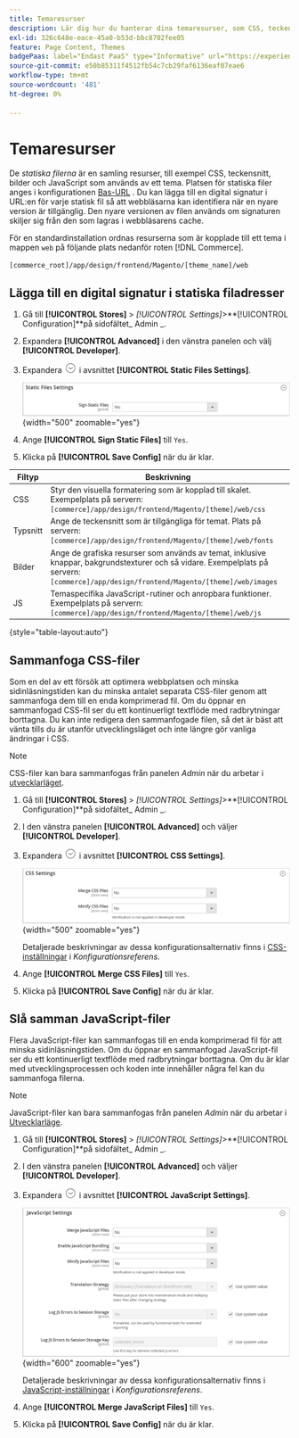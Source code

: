 ```yaml
---
title: Temaresurser
description: Lär dig hur du hanterar dina temaresurser, som CSS, teckensnitt, bilder och JavaScript-filer.
exl-id: 326c648e-eace-45a0-b53d-bbc8702fee05
feature: Page Content, Themes
badgePaas: label="Endast PaaS" type="Informative" url="https://experienceleague.adobe.com/en/docs/commerce/user-guides/product-solutions" tooltip="Gäller endast Adobe Commerce i molnprojekt (Adobe-hanterad PaaS-infrastruktur) och lokala projekt."
source-git-commit: e50b85311f4512fb54c7cb29faf6136eaf07eae6
workflow-type: tm+mt
source-wordcount: '481'
ht-degree: 0%

---
```


# Temaresurser

De _statiska filerna_ är en samling resurser, till exempel CSS, teckensnitt, bilder och JavaScript som används av ett tema. Platsen för statiska filer anges i konfigurationen [Bas-URL](../stores-purchase/store-urls.md) . Du kan lägga till en digital signatur i URL:en för varje statisk fil så att webbläsarna kan identifiera när en nyare version är tillgänglig. Den nyare versionen av filen används om signaturen skiljer sig från den som lagras i webbläsarens cache.

För en standardinstallation ordnas resurserna som är kopplade till ett tema i mappen `web` på följande plats nedanför roten [!DNL Commerce].

`[commerce_root]/app/design/frontend/Magento/[theme_name]/web`

## Lägga till en digital signatur i statiska filadresser

1. Gå till **[!UICONTROL Stores]** > _[!UICONTROL Settings]_>**[!UICONTROL Configuration]**på sidofältet_ Admin _.

1. Expandera **[!UICONTROL Advanced]** i den vänstra panelen och välj **[!UICONTROL Developer]**.

1. Expandera ![Expansionsväljaren](../assets/icon-display-expand.png) i avsnittet **[!UICONTROL Static Files Settings]**.

   ![Inställningar för statiska filer](./assets/developer-static-files-settings.png){width="500" zoomable="yes"}

1. Ange **[!UICONTROL Sign Static Files]** till `Yes`.

1. Klicka på **[!UICONTROL Save Config]** när du är klar.

| Filtyp | Beskrivning |
|--- |--- |
| CSS | Styr den visuella formatering som är kopplad till skalet. Exempelplats på servern: `[commerce]/app/design/frontend/Magento/[theme]/web/css` |
| Typsnitt | Ange de teckensnitt som är tillgängliga för temat. Plats på servern: `[commerce]/app/design/frontend/Magento/[theme]/web/fonts` |
| Bilder | Ange de grafiska resurser som används av temat, inklusive knappar, bakgrundstexturer och så vidare. Exempelplats på servern: `[commerce]/app/design/frontend/Magento/[theme]/web/images` |
| JS | Temaspecifika JavaScript-rutiner och anropbara funktioner. Exempelplats på servern: `[commerce]/app/design/frontend/Magento/[theme]/web/js` |

{style="table-layout:auto"}

## Sammanfoga CSS-filer

Som en del av ett försök att optimera webbplatsen och minska sidinläsningstiden kan du minska antalet separata CSS-filer genom att sammanfoga dem till en enda komprimerad fil. Om du öppnar en sammanfogad CSS-fil ser du ett kontinuerligt textflöde med radbrytningar borttagna. Du kan inte redigera den sammanfogade filen, så det är bäst att vänta tills du är utanför utvecklingsläget och inte längre gör vanliga ändringar i CSS.

>[!NOTE]
>
>CSS-filer kan bara sammanfogas från panelen _Admin_ när du arbetar i [utvecklarläget](../systems/developer-tools.md#operation-modes).

1. Gå till **[!UICONTROL Stores]** > _[!UICONTROL Settings]_>**[!UICONTROL Configuration]**på sidofältet_ Admin _.

1. I den vänstra panelen **[!UICONTROL Advanced]** och väljer **[!UICONTROL Developer]**.

1. Expandera ![Expansionsväljaren](../assets/icon-display-expand.png) i avsnittet **[!UICONTROL CSS Settings]**.

   ![CSS-inställningar](./assets/developer-css-settings.png){width="500" zoomable="yes"}

   Detaljerade beskrivningar av dessa konfigurationsalternativ finns i [CSS-inställningar](../configuration-reference/advanced/developer.md#css-settings) i _Konfigurationsreferens_.

1. Ange **[!UICONTROL Merge CSS Files]** till `Yes`.

1. Klicka på **[!UICONTROL Save Config]** när du är klar.

## Slå samman JavaScript-filer

Flera JavaScript-filer kan sammanfogas till en enda komprimerad fil för att minska sidinläsningstiden. Om du öppnar en sammanfogad JavaScript-fil ser du ett kontinuerligt textflöde med radbrytningar borttagna. Om du är klar med utvecklingsprocessen och koden inte innehåller några fel kan du sammanfoga filerna.

>[!NOTE]
>
>JavaScript-filer kan bara sammanfogas från panelen _Admin_ när du arbetar i [Utvecklarläge](../systems/developer-tools.md#operation-modes).

1. Gå till **[!UICONTROL Stores]** > _[!UICONTROL Settings]_>**[!UICONTROL Configuration]**på sidofältet_ Admin _.

1. I den vänstra panelen **[!UICONTROL Advanced]** och väljer **[!UICONTROL Developer]**.

1. Expandera ![Expansionsväljaren](../assets/icon-display-expand.png) i avsnittet **[!UICONTROL JavaScript Settings]**.

   ![JavaScript-inställningar](./assets/developer-javascript-settings.png){width="600" zoomable="yes"}

   Detaljerade beskrivningar av dessa konfigurationsalternativ finns i [JavaScript-inställningar](../configuration-reference/advanced/developer.md#javascript-settings) i _Konfigurationsreferens_.

1. Ange **[!UICONTROL Merge JavaScript Files]** till `Yes`.

1. Klicka på **[!UICONTROL Save Config]** när du är klar.
